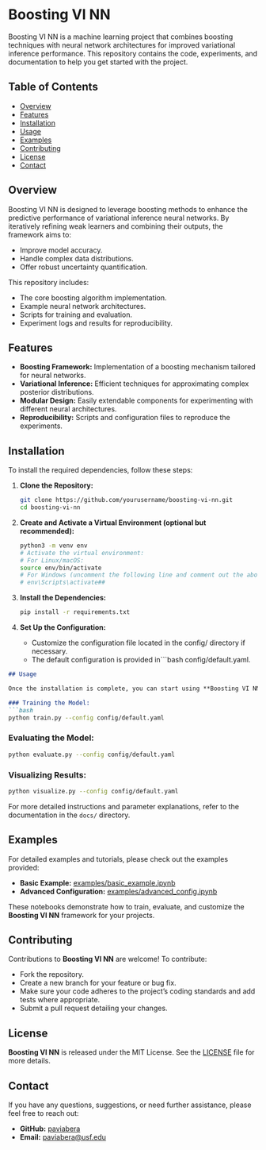# Boosting VI NN

Boosting VI NN is a machine learning project that combines boosting techniques with neural network architectures for improved variational inference performance. This repository contains the code, experiments, and documentation to help you get started with the project.

## Table of Contents

- [Overview](#overview)
- [Features](#features)
- [Installation](#installation)
- [Usage](#usage)
- [Examples](#examples)
- [Contributing](#contributing)
- [License](#license)
- [Contact](#contact)

## Overview

Boosting VI NN is designed to leverage boosting methods to enhance the predictive performance of variational inference neural networks. By iteratively refining weak learners and combining their outputs, the framework aims to:
- Improve model accuracy.
- Handle complex data distributions.
- Offer robust uncertainty quantification.

This repository includes:
- The core boosting algorithm implementation.
- Example neural network architectures.
- Scripts for training and evaluation.
- Experiment logs and results for reproducibility.

## Features

- **Boosting Framework:** Implementation of a boosting mechanism tailored for neural networks.
- **Variational Inference:** Efficient techniques for approximating complex posterior distributions.
- **Modular Design:** Easily extendable components for experimenting with different neural architectures.
- **Reproducibility:** Scripts and configuration files to reproduce the experiments.

## Installation

To install the required dependencies, follow these steps:

1. **Clone the Repository:**

   ```bash
   git clone https://github.com/yourusername/boosting-vi-nn.git
   cd boosting-vi-nn
   
2. **Create and Activate a Virtual Environment (optional but recommended):**

   ```bash
   python3 -m venv env
   # Activate the virtual environment:
   # For Linux/macOS:
   source env/bin/activate
   # For Windows (uncomment the following line and comment out the above if needed):
   # env\Scripts\activate##

3. **Install the Dependencies:**
    ```bash
   pip install -r requirements.txt

4. **Set Up the Configuration:**
   - Customize the configuration file located in the config/ directory if necessary.
   - The default configuration is provided in```bash config/default.yaml.


```markdown
## Usage

Once the installation is complete, you can start using **Boosting VI NN**. Below are some common commands:

### Training the Model:
```bash
python train.py --config config/default.yaml
```

### Evaluating the Model:
```bash
python evaluate.py --config config/default.yaml
```

### Visualizing Results:
```bash
python visualize.py --config config/default.yaml
```

For more detailed instructions and parameter explanations, refer to the documentation in the `docs/` directory.

## Examples

For detailed examples and tutorials, please check out the examples provided:
- **Basic Example:** [examples/basic_example.ipynb](examples/basic_example.ipynb)
- **Advanced Configuration:** [examples/advanced_config.ipynb](examples/advanced_config.ipynb)

These notebooks demonstrate how to train, evaluate, and customize the **Boosting VI NN** framework for your projects.

## Contributing

Contributions to **Boosting VI NN** are welcome! To contribute:
- Fork the repository.
- Create a new branch for your feature or bug fix.
- Make sure your code adheres to the project’s coding standards and add tests where appropriate.
- Submit a pull request detailing your changes.


## License

**Boosting VI NN** is released under the MIT License. See the [LICENSE](LICENSE) file for more details.

## Contact

If you have any questions, suggestions, or need further assistance, please feel free to reach out:
- **GitHub:** [paviabera](https://github.com/paviabera)
- **Email:** paviabera@usf.edu



   

